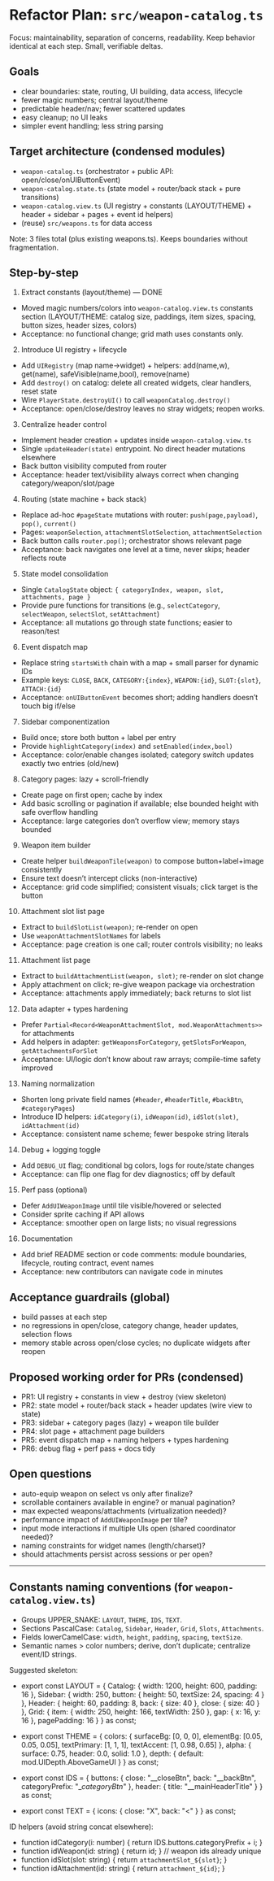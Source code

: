 # Refactor Plan: `src/weapon-catalog.ts`

Focus: maintainability, separation of concerns, readability. Keep behavior identical at each step. Small, verifiable deltas.

## Goals
- clear boundaries: state, routing, UI building, data access, lifecycle
- fewer magic numbers; central layout/theme
- predictable header/nav; fewer scattered updates
- easy cleanup; no UI leaks
- simpler event handling; less string parsing

## Target architecture (condensed modules)
- `weapon-catalog.ts` (orchestrator + public API: open/close/onUIButtonEvent)
- `weapon-catalog.state.ts` (state model + router/back stack + pure transitions)
- `weapon-catalog.view.ts` (UI registry + constants (LAYOUT/THEME) + header + sidebar + pages + event id helpers)
- (reuse) `src/weapons.ts` for data access

Note: 3 files total (plus existing weapons.ts). Keeps boundaries without fragmentation.

## Step-by-step

1) Extract constants (layout/theme) — DONE
- Moved magic numbers/colors into `weapon-catalog.view.ts` constants section (LAYOUT/THEME: catalog size, paddings, item sizes, spacing, button sizes, header sizes, colors)
- Acceptance: no functional change; grid math uses constants only.

2) Introduce UI registry + lifecycle
- Add `UIRegistry` (map name->widget) + helpers: add(name,w), get(name), safeVisible(name,bool), remove(name)
- Add `destroy()` on catalog: delete all created widgets, clear handlers, reset state
- Wire `PlayerState.destroyUI()` to call `weaponCatalog.destroy()`
- Acceptance: open/close/destroy leaves no stray widgets; reopen works.

3) Centralize header control
- Implement header creation + updates inside `weapon-catalog.view.ts`
- Single `updateHeader(state)` entrypoint. No direct header mutations elsewhere
- Back button visibility computed from router
- Acceptance: header text/visibility always correct when changing category/weapon/slot/page

4) Routing (state machine + back stack)
- Replace ad-hoc `#pageState` mutations with router: `push(page,payload)`, `pop()`, `current()`
- Pages: `weaponSelection`, `attachmentSlotSelection`, `attachmentSelection`
- Back button calls `router.pop()`; orchestrator shows relevant page
- Acceptance: back navigates one level at a time, never skips; header reflects route

5) State model consolidation
- Single `CatalogState` object: `{ categoryIndex, weapon, slot, attachments, page }`
- Provide pure functions for transitions (e.g., `selectCategory`, `selectWeapon`, `selectSlot`, `setAttachment`)
- Acceptance: all mutations go through state functions; easier to reason/test

6) Event dispatch map
- Replace string `startsWith` chain with a map + small parser for dynamic IDs
- Example keys: `CLOSE`, `BACK`, `CATEGORY:{index}`, `WEAPON:{id}`, `SLOT:{slot}`, `ATTACH:{id}`
- Acceptance: `onUIButtonEvent` becomes short; adding handlers doesn’t touch big if/else

7) Sidebar componentization
- Build once; store both button + label per entry
- Provide `highlightCategory(index)` and `setEnabled(index,bool)`
- Acceptance: color/enable changes isolated; category switch updates exactly two entries (old/new)

8) Category pages: lazy + scroll-friendly
- Create page on first open; cache by index
- Add basic scrolling or pagination if available; else bounded height with safe overflow handling
- Acceptance: large categories don’t overflow view; memory stays bounded

9) Weapon item builder
- Create helper `buildWeaponTile(weapon)` to compose button+label+image consistently
- Ensure text doesn’t intercept clicks (non-interactive)
- Acceptance: grid code simplified; consistent visuals; click target is the button

10) Attachment slot list page
- Extract to `buildSlotList(weapon)`; re-render on open
- Use `weaponAttachmentSlotNames` for labels
- Acceptance: page creation is one call; router controls visibility; no leaks

11) Attachment list page
- Extract to `buildAttachmentList(weapon, slot)`; re-render on slot change
- Apply attachment on click; re-give weapon package via orchestration
- Acceptance: attachments apply immediately; back returns to slot list

12) Data adapter + types hardening
- Prefer `Partial<Record<WeaponAttachmentSlot, mod.WeaponAttachments>>` for attachments
- Add helpers in adapter: `getWeaponsForCategory`, `getSlotsForWeapon`, `getAttachmentsForSlot`
- Acceptance: UI/logic don’t know about raw arrays; compile-time safety improved

13) Naming normalization
- Shorten long private field names (`#header`, `#headerTitle`, `#backBtn`, `#categoryPages`)
- Introduce ID helpers: `idCategory(i)`, `idWeapon(id)`, `idSlot(slot)`, `idAttachment(id)`
- Acceptance: consistent name scheme; fewer bespoke string literals

14) Debug + logging toggle
- Add `DEBUG_UI` flag; conditional bg colors, logs for route/state changes
- Acceptance: can flip one flag for dev diagnostics; off by default

15) Perf pass (optional)
- Defer `AddUIWeaponImage` until tile visible/hovered or selected
- Consider sprite caching if API allows
- Acceptance: smoother open on large lists; no visual regressions

16) Documentation
- Add brief README section or code comments: module boundaries, lifecycle, routing contract, event names
- Acceptance: new contributors can navigate code in minutes

## Acceptance guardrails (global)
- build passes at each step
- no regressions in open/close, category change, header updates, selection flows
- memory stable across open/close cycles; no duplicate widgets after reopen

## Proposed working order for PRs (condensed)
- PR1: UI registry + constants in view + destroy (view skeleton)
- PR2: state model + router/back stack + header updates (wire view to state)
- PR3: sidebar + category pages (lazy) + weapon tile builder
- PR4: slot page + attachment page builders
- PR5: event dispatch map + naming helpers + types hardening
- PR6: debug flag + perf pass + docs tidy

## Open questions
- auto-equip weapon on select vs only after finalize?
- scrollable containers available in engine? or manual pagination?
- max expected weapons/attachments (virtualization needed)?
- performance impact of `AddUIWeaponImage` per tile?
- input mode interactions if multiple UIs open (shared coordinator needed)?
- naming constraints for widget names (length/charset)?
- should attachments persist across sessions or per open?

---

## Constants naming conventions (for `weapon-catalog.view.ts`)

- Groups UPPER_SNAKE: `LAYOUT`, `THEME`, `IDS`, `TEXT`.
- Sections PascalCase: `Catalog`, `Sidebar`, `Header`, `Grid`, `Slots`, `Attachments`.
- Fields lowerCamelCase: `width`, `height`, `padding`, `spacing`, `textSize`.
- Semantic names > color numbers; derive, don’t duplicate; centralize event/ID strings.

Suggested skeleton:

- export const LAYOUT = {
	Catalog: { width: 1200, height: 600, padding: 16 },
	Sidebar: { width: 250, button: { height: 50, textSize: 24, spacing: 4 } },
	Header: { height: 60, padding: 8, back: { size: 40 }, close: { size: 40 } },
	Grid: {
		item: { width: 250, height: 166, textWidth: 250 },
		gap: { x: 16, y: 16 },
		pagePadding: 16
	}
} as const;

- export const THEME = {
	colors: {
		surfaceBg: [0, 0, 0],
		elementBg: [0.05, 0.05, 0.05],
		textPrimary: [1, 1, 1],
		textAccent: [1, 0.98, 0.65]
	},
	alpha: { surface: 0.75, header: 0.0, solid: 1.0 },
	depth: { default: mod.UIDepth.AboveGameUI }
} as const;

- export const IDS = {
	buttons: { close: "__closeBtn", back: "__backBtn", categoryPrefix: "__categoryBtn_" },
	header: { title: "__mainHeaderTitle" }
} as const;

- export const TEXT = {
	icons: { close: "X", back: "<" }
} as const;

ID helpers (avoid string concat elsewhere):
- function idCategory(i: number) { return IDS.buttons.categoryPrefix + i; }
- function idWeapon(id: string) { return id; } // weapon ids already unique
- function idSlot(slot: string) { return `attachmentSlot_${slot}`; }
- function idAttachment(id: string) { return `attachment_${id}`; }
